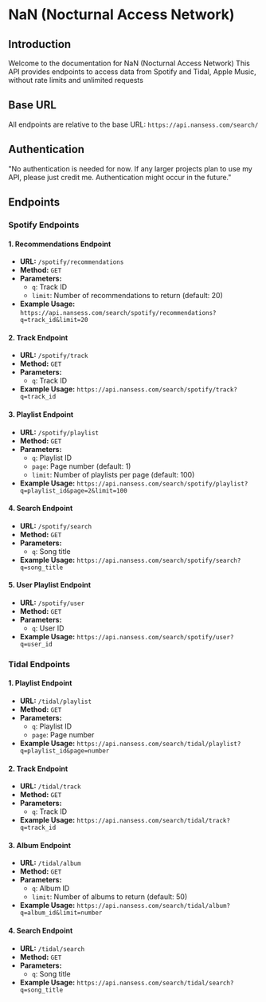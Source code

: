 # NaN (Nocturnal Access Network)

## Introduction
Welcome to the documentation for NaN (Nocturnal Access Network) This API provides endpoints to access data from Spotify and Tidal, Apple Music, without rate limits and unlimited requests

## Base URL
All endpoints are relative to the base URL: `https://api.nansess.com/search/`

## Authentication
"No authentication is needed for now. If any larger projects plan to use my API, please just credit me. Authentication might occur in the future."

## Endpoints

### Spotify Endpoints

#### 1. Recommendations Endpoint
- **URL:** `/spotify/recommendations`
- **Method:** `GET`
- **Parameters:**
  - `q`: Track ID
  - `limit`: Number of recommendations to return (default: 20)
- **Example Usage:** `https://api.nansess.com/search/spotify/recommendations?q=track_id&limit=20`

#### 2. Track Endpoint
- **URL:** `/spotify/track`
- **Method:** `GET`
- **Parameters:**
  - `q`: Track ID
- **Example Usage:** `https://api.nansess.com/search/spotify/track?q=track_id`

#### 3. Playlist Endpoint
- **URL:** `/spotify/playlist`
- **Method:** `GET`
- **Parameters:**
  - `q`: Playlist ID
  - `page`: Page number (default: 1)
  - `limit`: Number of playlists per page (default: 100)
- **Example Usage:** `https://api.nansess.com/search/spotify/playlist?q=playlist_id&page=2&limit=100`

#### 4. Search Endpoint
- **URL:** `/spotify/search`
- **Method:** `GET`
- **Parameters:**
  - `q`: Song title
- **Example Usage:** `https://api.nansess.com/search/spotify/search?q=song_title`

#### 5. User Playlist Endpoint
- **URL:** `/spotify/user`
- **Method:** `GET`
- **Parameters:**
  - `q`: User ID
- **Example Usage:** `https://api.nansess.com/search/spotify/user?q=user_id`

### Tidal Endpoints

#### 1. Playlist Endpoint
- **URL:** `/tidal/playlist`
- **Method:** `GET`
- **Parameters:**
  - `q`: Playlist ID
  - `page`: Page number
- **Example Usage:** `https://api.nansess.com/search/tidal/playlist?q=playlist_id&page=number`

#### 2. Track Endpoint
- **URL:** `/tidal/track`
- **Method:** `GET`
- **Parameters:**
  - `q`: Track ID
- **Example Usage:** `https://api.nansess.com/search/tidal/track?q=track_id`

#### 3. Album Endpoint
- **URL:** `/tidal/album`
- **Method:** `GET`
- **Parameters:**
  - `q`: Album ID
  - `limit`: Number of albums to return (default: 50)
- **Example Usage:** `https://api.nansess.com/search/tidal/album?q=album_id&limit=number`

#### 4. Search Endpoint
- **URL:** `/tidal/search`
- **Method:** `GET`
- **Parameters:**
  - `q`: Song title
- **Example Usage:** `https://api.nansess.com/search/tidal/search?q=song_title`
